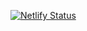 [![Netlify Status](https://api.netlify.com/api/v1/badges/d72cfec1-465c-43bb-824d-6fcbfef82b2b/deploy-status)](https://app.netlify.com/sites/branchtest/deploys)
